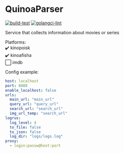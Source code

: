 # QuinoaParser<br>
[![build-test](https://github.com/s-vvardenfell/Quinoa/actions/workflows/build-test.yml/badge.svg)](https://github.com/s-vvardenfell/Quinoa/actions/workflows/build-test.yml) [![golangci-lint](https://github.com/s-vvardenfell/Quinoa/actions/workflows/golangci-lint.yml/badge.svg)](https://github.com/s-vvardenfell/Quinoa/actions/workflows/golangci-lint.yml)<br>

Service that collects information about movies or series<br>

Platforms:<br>
:heavy_check_mark: kinopoisk<br>
:heavy_check_mark: kinoafisha<br>
:white_large_square: imdb<br>

Config example:<br>
```yaml
host: localhost
port: 8080
enable_localhost: false
urls:
  main_url: "main_url"
  query_url: "query_url"
  search_url: "search_url"
  img_url_temp: "search_url"
logrus:
  log_level: 4
  to_file: false
  to_json: false
  log_dir: "logs/logs.log"
proxy:
  - login:passw@host:port
```
